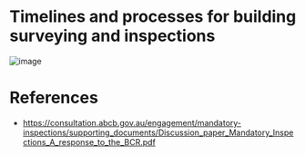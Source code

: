 # Timelines and processes for building surveying and inspections

![image](https://user-images.githubusercontent.com/146181/141863337-94a2f514-cc4f-4631-b479-29246083b708.png)

# References
 - https://consultation.abcb.gov.au/engagement/mandatory-inspections/supporting_documents/Discussion_paper_Mandatory_Inspections_A_response_to_the_BCR.pdf
